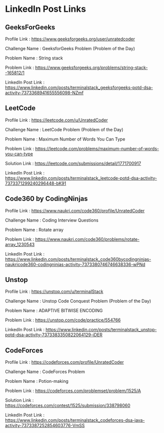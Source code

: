# LinkedIn Post Links

## GeeksForGeeks

Profile Link : https://www.geeksforgeeks.org/user/unratedcoder

Challenge Name : GeeksforGeeks Problem (Problem of the Day)

Problem Name : String stack

Problem Link : https://www.geeksforgeeks.org/problems/string-stack--165812/1

LinkedIn Post Link : https://www.linkedin.com/posts/terminalstack_geeksforgeeks-potd-dsa-activity-7373368941655556098-NZmf

## LeetCode

Profile Link : https://leetcode.com/u/UnratedCoder

Challenge Name : LeetCode Problem (Problem of the Day)

Problem Name : Maximum Number of Words You Can Type

Problem Link : https://leetcode.com/problems/maximum-number-of-words-you-can-type

Solution Link : https://leetcode.com/submissions/detail/1771700917

LinkedIn Post Link : https://www.linkedin.com/posts/terminalstack_leetcode-potd-dsa-activity-7373371299240296448-bK91

## Code360 by CodingNinjas

Profile Link : https://www.naukri.com/code360/profile/UnratedCoder

Challenge Name : Coding Interview Questions

Problem Name : Rotate array

Problem Link : https://www.naukri.com/code360/problems/rotate-array_1230543

LinkedIn Post Link : https://www.linkedin.com/posts/terminalstack_code360bycodingninjas-naukricode360-codingninjas-activity-7373380746746638336-wPNd

## Unstop

Profile Link : https://unstop.com/u/terminalStack

Challenge Name : Unstop Code Conquest Problem (Problem of the Day)

Problem Name : ADAPTIVE BITWISE ENCODING

Problem Link : https://unstop.com/code/practice/554766

LinkedIn Post Link : https://www.linkedin.com/posts/terminalstack_unstop-potd-dsa-activity-7373383350822064129-iDER

## CodeForces

Profile Link : https://codeforces.com/profile/UnratedCoder

Challenge Name : CodeForces Problem

Problem Name : Potion-making

Problem Link : https://codeforces.com/problemset/problem/1525/A

Solution Link : https://codeforces.com/contest/1525/submission/338798060

LinkedIn Post Link : https://www.linkedin.com/posts/terminalstack_codeforces-dsa-java-activity-7373387252854603776-VmSS
